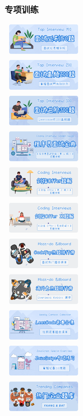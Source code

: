 # 专项训练

<div class="gallery">
  <div class='img-box'>
    <a href="./top_150_list.html">
      <img class="plan" src="../image/plan-1.png" width="40%" alt="top150"/>
    </a>
  </div>
  <div class='img-box'>
    <a href="./top_200_list.html">
      <img class="plan" src="../image/plan-2.png" width="40%" alt="top200"/>
    </a>
  </div>
  <div class='img-box'>
    <a href="./top_300_list.html">
      <img class="plan" src="../image/plan-3.png" width="40%" alt="top_300"/>
    </a>
    </div>
  <div class='img-box'>
    <a href="../interview/README.html">
      <img class="plan" src="../image/plan-4.png" width="40%" alt="interview"/>
    </a>
  </div>
  <div class='img-box'>
    <a href="../offer/README.html">
      <img class="plan" src="../image/plan-5.png" width="40%" alt="offer"/>
    </a>
  </div>
  <div class='img-box'>
    <a href="../offer2/README.html">
      <img class="plan" src="../image/plan-6.png" width="40%" alt="offer2"/>
    </a>
  </div>
  <div class='img-box'>
    <a href="./codetop_list.html">
      <img class="plan" src="../image/plan-7.png" width="40%" alt="codetop"/>
    </a>
  </div>
  <div class='img-box'>
    <a href="./rabbit_list.html">
      <img class="plan" src="../image/plan-8.png" width="40%" alt="rabbit"/>
    </a>
  </div>
  <div class='img-box'>
    <a href="./contest_list.html">
      <img class="plan" src="../image/plan-9.png" width="40%" alt="contest"/>
    </a>
  </div>
  <div class='img-box'>
    <a href="./js_list.html">
      <img class="plan" src="../image/plan-10.png" width="40%" alt="js"/>
    </a>
  </div>
  <div class='img-box'>
    <a href="./company_list.html">
      <img class="plan" src="../image/plan-11.png" width="40%" alt="company"/>
    </a>
  </div>
</div>

<style>
.gallery {
    margin: 0;
    display: flex;
    flex-wrap: wrap;
    justify-content: flex-start;
}
.img-box {
    margin: 10px 15px;
    border-radius: 5px;
    overflow: hidden;
    aspect-ratio: 900/383;
    width: 45%;
}
.img-box:hover {
  box-shadow: 0 2px 12px #f0f1f2;
}
.plan {
    cursor: pointer;
    transition: all 0.6s;
    border-radius: 5px;
    overflow: hidden;
    width: 100%!important;
}
.plan:hover {
  transform: scale(1.05);
}
@media screen and (max-width: 900px) {
  .plan-box {
    margin: 0;
    display: block;
  }
  .img-box {
    margin: 0.5rem 0;
    width: 100%;
  }
}
</style>
